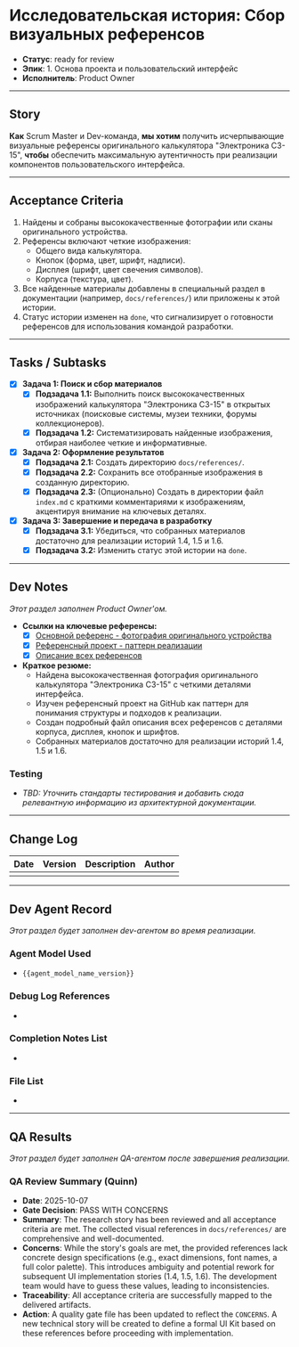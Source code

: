 # Исследовательская история: Сбор визуальных референсов

- **Статус**: ready for review
- **Эпик**: 1. Основа проекта и пользовательский интерфейс
- **Исполнитель**: Product Owner

---

## Story

**Как** Scrum Master и Dev-команда, **мы хотим** получить исчерпывающие визуальные референсы оригинального калькулятора "Электроника С3-15", **чтобы** обеспечить максимальную аутентичность при реализации компонентов пользовательского интерфейса.

---

## Acceptance Criteria

1.  Найдены и собраны высококачественные фотографии или сканы оригинального устройства.
2.  Референсы включают четкие изображения:
    -   Общего вида калькулятора.
    -   Кнопок (форма, цвет, шрифт, надписи).
    -   Дисплея (шрифт, цвет свечения символов).
    -   Корпуса (текстура, цвет).
3.  Все найденные материалы добавлены в специальный раздел в документации (например, `docs/references/`) или приложены к этой истории.
4.  Статус истории изменен на `done`, что сигнализирует о готовности референсов для использования командой разработки.

---

## Tasks / Subtasks

- [x] **Задача 1: Поиск и сбор материалов**
    - [x] **Подзадача 1.1:** Выполнить поиск высококачественных изображений калькулятора "Электроника С3-15" в открытых источниках (поисковые системы, музеи техники, форумы коллекционеров).
    - [x] **Подзадача 1.2:** Систематизировать найденные изображения, отбирая наиболее четкие и информативные.

- [x] **Задача 2: Оформление результатов**
    - [x] **Подзадача 2.1:** Создать директорию `docs/references/`.
    - [x] **Подзадача 2.2:** Сохранить все отобранные изображения в созданную директорию.
    - [x] **Подзадача 2.3:** (Опционально) Создать в директории файл `index.md` с краткими комментариями к изображениям, акцентируя внимание на ключевых деталях.

- [x] **Задача 3: Завершение и передача в разработку**
    - [x] **Подзадача 3.1:** Убедиться, что собранных материалов достаточно для реализации историй 1.4, 1.5 и 1.6.
    - [x] **Подзадача 3.2:** Изменить статус этой истории на `done`.

---

## Dev Notes

*Этот раздел заполнен Product Owner'ом.*

- **Ссылки на ключевые референсы:**
  - [x] [Основной референс - фотография оригинального устройства](./../references/elektronika-s3-15-main-reference.png)
  - [x] [Референсный проект - паттерн реализации](https://github.com/wyddy7/Emulator-S3-15)
  - [x] [Описание всех референсов](./../references/index.md)
- **Краткое резюме:**
  - Найдена высококачественная фотография оригинального калькулятора "Электроника С3-15" с четкими деталями интерфейса.
  - Изучен референсный проект на GitHub как паттерн для понимания структуры и подходов к реализации.
  - Создан подробный файл описания всех референсов с деталями корпуса, дисплея, кнопок и шрифтов.
  - Собранных материалов достаточно для реализации историй 1.4, 1.5 и 1.6.

### Testing
- _TBD: Уточнить стандарты тестирования и добавить сюда релевантную информацию из архитектурной документации._

---

## Change Log

| Date | Version | Description | Author |
| --- | --- | --- | --- |
| | | | |

---

## Dev Agent Record
_Этот раздел будет заполнен dev-агентом во время реализации._

### Agent Model Used
- `{{agent_model_name_version}}`

### Debug Log References
-

### Completion Notes List
-

### File List
-

---

## QA Results
_Этот раздел будет заполнен QA-агентом после завершения реализации._

### QA Review Summary (Quinn)

- **Date**: 2025-10-07
- **Gate Decision**: PASS WITH CONCERNS
- **Summary**: The research story has been reviewed and all acceptance criteria are met. The collected visual references in `docs/references/` are comprehensive and well-documented.
- **Concerns**: While the story's goals are met, the provided references lack concrete design specifications (e.g., exact dimensions, font names, a full color palette). This introduces ambiguity and potential rework for subsequent UI implementation stories (1.4, 1.5, 1.6). The development team would have to guess these values, leading to inconsistencies.
- **Traceability**: All acceptance criteria are successfully mapped to the delivered artifacts.
- **Action**: A quality gate file has been updated to reflect the `CONCERNS`. A new technical story will be created to define a formal UI Kit based on these references before proceeding with implementation.
